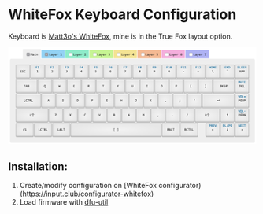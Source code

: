 # WhiteFox Keyboard Configuration

Keyboard is [Matt3o's WhiteFox](https://input.club/whitefox), mine is in the True Fox layout option.


![configuration](assets/Whitefox-config.png)


## Installation:
1. Create/modify configuration on [WhiteFox configurator)(https://input.club/configurator-whitefox)
2. Load firmware with [dfu-util](https://github.com/kiibohd/controller/wiki/Loading-DFU-Firmware)


